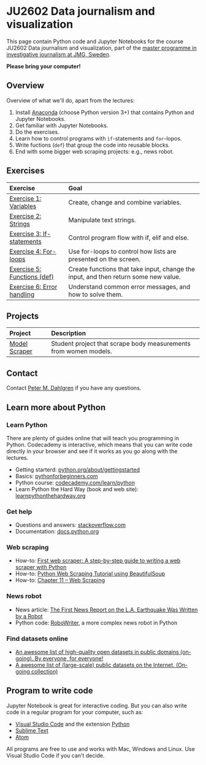 # JU2602 Data journalism and visualization

This page contain Python code and Jupyter Notebooks for the course JU2602 Data journalism and visualization, part of the [master programme in investigative journalism at JMG, Sweden](http://utbildning.gu.se/education/courses-and-programmes/program_detail/?programid=S2JOU).

**Please bring your computer!**

## Overview

Overview of what we'll do, apart from the lectures:

1. Install [Anaconda](https://www.continuum.io/downloads/) (choose Python version 3+) that contains Python and Jupyter Notebooks.
2. Get familiar with Jupyter Notebooks.
3. Do the exercises.
4. Learn how to control programs with `ìf`-statements and `for`-lopos.
5. Write fuctions (`def`) that group the code into reusable blocks.
6. End with some bigger web scraping projects: e.g., news robot.

## Exercises

Exercise | Goal
:---------------- | :---------------------------------------
[Exercise 1: Variables](/Exercises/1-variables.md) | Create, change and combine variables.
[Exercise 2: Strings](/Exercises/2-strings.md) | Manipulate text strings.
[Exercise 3: If-statements](/Exercises/3-if-statements.md) | Control program flow with if, elif and else.
[Exercise 4: For-loops](/Exercises/4-for.md) | Use for-loops to control how lists are presented on the screen.
[Exercise 5: Functions (def)](/Exercises/5-def.md) | Create functions that take input, change the input, and then return some new value.
[Exercise 6: Error handling](/Exercises/6-errors.md) | Understand common error messages, and how to solve them.

## Projects

Project | Description
:---------------- | :---------------------------------------
[Model Scraper](/Projects/model-scraper.ipynb) | Student project that scrape body measurements from women models.

## Contact

Contact [Peter M. Dahlgren](http://jmg.gu.se/om-institutionen/personal?userId=xdpete&languageId=100001) if you have any questions.

## Learn more about Python

### Learn Python

There are plenty of guides online that will teach you programming in Python. Codecademy is interactive, which means that you can write code directly in your browser and see if it works as you go along with the lectures.

- Getting starterd: [python.org/about/gettingstarted](https://www.python.org/about/gettingstarted/)
- Basics: [pythonforbeginners.com](http://www.pythonforbeginners.com/)
- Python course: [codecademy.com/learn/python](https://www.codecademy.com/learn/python)
- Learn Python the Hard Way (book and web site): [learnpythonthehardway.org](https://learnpythonthehardway.org/book/)

### Get help

- Questions and answers: [stackoverflow.com](http://stackoverflow.com/questions/tagged/python)
- Documentation: [docs.python.org](https://docs.python.org/3/)

### Web scraping

- How-to: [First web scraper: A step-by-step guide to writing a web scraper with Python](https://first-web-scraper.readthedocs.io/en/latest/)
- How-to: [Python Web Scraping Tutorial using BeautifulSoup](https://www.dataquest.io/blog/web-scraping-tutorial-python/)
- How-to: [Chapter 11 – Web Scraping](https://automatetheboringstuff.com/chapter11/)

### News robot

- News article: [The First News Report on the L.A. Earthquake Was Written by a Robot](http://www.slate.com/blogs/future_tense/2014/03/17/quakebot_los_angeles_times_robot_journalist_writes_article_on_la_earthquake.html)
- Python code: [RoboWriter](https://github.com/jensfinnas/robot-writer), a more complex news robot in Python

### Find datasets online

- [An awesome list of high-quality open datasets in public domains (on-going). By everyone, for everyone!](https://github.com/caesar0301/awesome-public-datasets)
- [A awesome list of (large-scale) public datasets on the Internet. (On-going collection)](https://github.com/vnijs/awesome-public-datasets)

## Program to write code

Jupyter Notebook is great for interactive coding. But you can also write code in a regular program for your computer, such as:

* [Visual Studio Code](https://code.visualstudio.com/) and the extension [Python](https://marketplace.visualstudio.com/items?itemName=donjayamanne.python)
* [Sublime Text](https://www.sublimetext.com/)
* [Atom](https://atom.io/)

All programs are free to use and works with Mac, Windows and Linux. Use Visual Studio Code if you can't decide.
